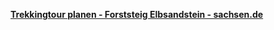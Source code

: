 [**Trekkingtour planen - Forststeig Elbsandstein - sachsen.de**](https://www.forststeig.sachsen.de/trekkingroute-4127.html)